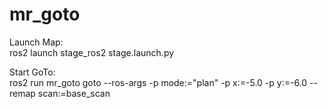 # mr_goto
Launch Map:\
ros2 launch stage_ros2 stage.launch.py

Start GoTo:\
ros2 run mr_goto goto --ros-args -p mode:="plan" -p x:=-5.0 -p y:=-6.0 --remap scan:=base_scan
